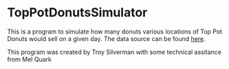 # TopPotDonutsSimulator
This is a program to simulate how many donuts various locations of Top Pot Donuts would sell on a given day. The data source can be found [here](https://docs.google.com/spreadsheets/d/1JxWujsnj2uBpd5UaNkUY6DZFKIh0MBo0nuK9OY9txfg/edit#gid=0).

This program was created by Troy Silverman with some technical assitance from Mel Quark
